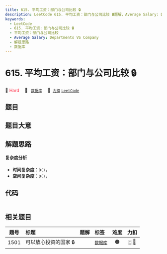 ```yaml
---
title: 615. 平均工资：部门与公司比较 🔒
description: LeetCode 615. 平均工资：部门与公司比较 🔒题解，Average Salary: Departments VS Company，包含解题思路、复杂度分析以及完整的 JavaScript 代码实现。
keywords:
  - LeetCode
  - 615. 平均工资：部门与公司比较 🔒
  - 平均工资：部门与公司比较
  - Average Salary: Departments VS Company
  - 解题思路
  - 数据库
---
```


# 615. 平均工资：部门与公司比较 🔒

🔴 <font color=#ff334b>Hard</font>&emsp; 🔖&ensp; [`数据库`](/tag/database.md)&emsp; 🔗&ensp;[`力扣`](https://leetcode.cn/problems/average-salary-departments-vs-company) [`LeetCode`](https://leetcode.com/problems/average-salary-departments-vs-company)

## 题目




## 题目大意




## 解题思路

#### 复杂度分析

- **时间复杂度**：`O()`，
- **空间复杂度**：`O()`，

## 代码

```javascript

```

## 相关题目

<!-- prettier-ignore -->
| 题号 | 标题 | 题解 | 标签 | 难度 | 力扣 |
| :------: | :------ | :------: | :------ | :------: | :------: |
| 1501 | 可以放心投资的国家 🔒 |  |  [`数据库`](/tag/database.md) | 🟠 | [🀄️](https://leetcode.cn/problems/countries-you-can-safely-invest-in) [🔗](https://leetcode.com/problems/countries-you-can-safely-invest-in) |